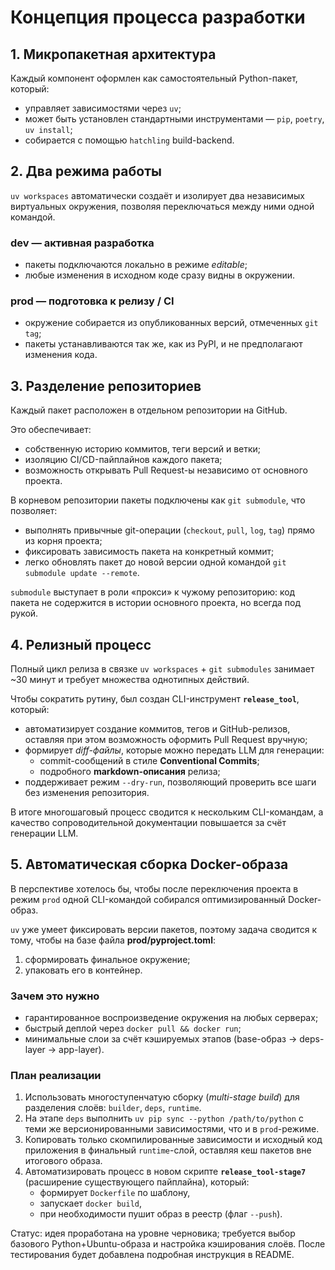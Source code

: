 # Концепция процесса разработки

## 1. Микропакетная архитектура

Каждый компонент оформлен как самостоятельный Python-пакет, который:

- управляет зависимостями через `uv`;
- может быть установлен стандартными инструментами — `pip`, `poetry`, `uv install`;
- собирается с помощью `hatchling` build-backend.

## 2. Два режима работы

`uv workspaces` автоматически создаёт и изолирует два независимых виртуальных окружения, позволяя переключаться между ними одной командой.

### dev — активная разработка

- пакеты подключаются локально в режиме *editable*;
- любые изменения в исходном коде сразу видны в окружении.

### prod — подготовка к релизу / CI

- окружение собирается из опубликованных версий, отмеченных `git tag`;
- пакеты устанавливаются так же, как из PyPI, и не предполагают изменения кода.

## 3. Разделение репозиториев

Каждый пакет расположен в отдельном репозитории на GitHub.

Это обеспечивает:

- собственную историю коммитов, теги версий и ветки;
- изоляцию CI/CD-пайплайнов каждого пакета;
- возможность открывать Pull Request-ы независимо от основного проекта.

В корневом репозитории пакеты подключены как `git submodule`, что позволяет:

- выполнять привычные git-операции (`checkout`, `pull`, `log`, `tag`) прямо из корня проекта;
- фиксировать зависимость пакета на конкретный коммит;
- легко обновлять пакет до новой версии одной командой `git submodule update --remote`.

`submodule` выступает в роли «прокси» к чужому репозиторию: код пакета не содержится в истории основного проекта, но всегда под рукой.

## 4. Релизный процесс

Полный цикл релиза в связке `uv workspaces` + `git submodules` занимает ~30 минут и требует множества однотипных действий.

Чтобы сократить рутину, был создан CLI-инструмент **`release_tool`**, который:

- автоматизирует создание коммитов, тегов и GitHub-релизов, оставляя при этом возможность оформить Pull Request вручную;
- формирует *diff-файлы*, которые можно передать LLM для генерации:
  - commit-сообщений в стиле **Conventional Commits**;
  - подробного **markdown-описания** релиза;
- поддерживает режим `--dry-run`, позволяющий проверить все шаги без изменения репозитория.

В итоге многошаговый процесс сводится к нескольким CLI-командам, а качество сопроводительной документации повышается за счёт генерации LLM.

## 5. Автоматическая сборка Docker-образа

В перспективе хотелось бы, чтобы после переключения проекта в режим `prod` одной CLI-командой собирался оптимизированный Docker-образ.

`uv` уже умеет фиксировать версии пакетов, поэтому задача сводится к тому, чтобы на базе файла **prod/pyproject.toml**:

1. сформировать финальное окружение;
2. упаковать его в контейнер.

### Зачем это нужно

- гарантированное воспроизведение окружения на любых серверах;
- быстрый деплой через `docker pull && docker run`;
- минимальные слои за счёт кэшируемых этапов (base-образ → deps-layer → app-layer).

### План реализации

1. Использовать многоступенчатую сборку (*multi-stage build*) для разделения слоёв: `builder`, `deps`, `runtime`.
2. На этапе `deps` выполнить `uv pip sync --python /path/to/python` с теми же версионированными зависимостями, что и в `prod`-режиме.
3. Копировать только скомпилированные зависимости и исходный код приложения в финальный `runtime`-слой, оставляя кеш пакетов вне итогового образа.
4. Автоматизировать процесс в новом скрипте **`release_tool-stage7`** (расширение существующего пайплайна), который:
   - формирует `Dockerfile` по шаблону,
   - запускает `docker build`,
   - при необходимости пушит образ в реестр (флаг `--push`).

Статус: идея проработана на уровне черновика; требуется выбор базового Python+Ubuntu-образа и настройка кэширования слоёв. После тестирования будет добавлена подробная инструкция в README.